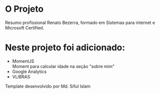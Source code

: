 # O Projeto
Resumo profissional Renato Bezerra, formado em Sistemas para internet e Microsoft Certified.

# Neste projeto foi adicionado:
<ul>
    <li>MomentJS</li>
      Moment para calcular idade na seção "sobre mim"
    <li>Google Analytics</li>
    <li>VLIBRAS</li>
</ul>




Template desenvolvido por Md. Siful Islam
